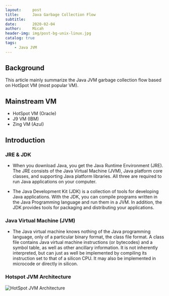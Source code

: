 ```yaml
---
layout:     post
title:      Java Garbage Collection Flow
subtitle:   
date:       2020-02-04
author:     Micah
header-img: img/post-bg-unix-linux.jpg
catalog: true
tags:
    - Java JVM
---
```


## Background
This article mainly summarize the Java JVM garbage collection flow based on HotSpot VM (most popular VM).


## Mainstream VM 
* HotSpot VM (Oracle)
* J9 VM (IBM)
* Zing VM (Azul)


## Introduction

### JRE & JDK
- When you download Java, you get the Java Runtime Environment (JRE). The JRE consists of the Java Virtual Machine (JVM), Java platform core classes, and supporting Java platform libraries. All three are required to run Java applications on your computer.

- The Java Development Kit (JDK) is a collection of tools for developing Java applications. With the JDK, you can compile programs written in the Java Programming language and run them in a JVM. In addition, the JDK provides tools for packaging and distributing your applications.


### Java Virtual Machine (JVM)
- The Java virtual machine knows nothing of the Java programming language, only of a particular binary format, the class file format. A class file contains Java virtual machine instructions (or bytecodes) and a symbol table, as well as other ancillary information. It is not inherently interpreted, but can just as well be implemented by compiling its instruction set to that of a silicon CPU. It may also be implemented in microcode or directly in silicon.


### Hotspot JVM Architecture
![HotSpot JVM Architecture](https://img.javatt.com/bf/bf82cfc64dac4b7fddfab3d438e5054d.png)





